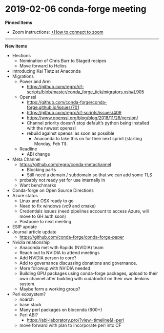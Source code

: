 # 2019-02-06 conda-forge meeting

**Pinned Items**

- Zoom instructions: [+How to connect to zoom](https://paper.dropbox.com/doc/How-to-connect-to-zoom-odl94oveHyiRv6UqTtZE5)

---

**New items**

- Elections
  - Nomination of Chris Burr to Staged recipes
  - Move forward to Helios
- Introducing Kai Tietz at Anaconda
- Migrations
  - Power and Arm
    - https://github.com/regro/cf-scripts/blob/master/conda_forge_tick/migrators.xsh#L905
  - Openssl
    - https://github.com/conda-forge/conda-forge.github.io/issues/701
    - https://github.com/regro/cf-scripts/issues/409
    - https://www.openssl.org/blog/blog/2018/11/28/version/
    - Channel priority doesn’t stop default’s python being installed with the newest openssl
    - rebuild against openssl as soon as possible
      - Anaconda to take this on for their next sprint (starting Monday, Feb 11).
  - Readline
    - ABI change
- Meta Channel
  - https://github.com/regro/conda-metachannel
    - Blocking parts
    - Still need a domain / subdomain so that we can add some TLS
  - probably not ready yet for use internally in
  - Want benchmarks
- Conda-forge on Open Source Directions
- Azure status
  - Linux and OSX ready to go
  - Need to fix windows (vc9 and cmake)
  - Credentials issues (need pipelines account to access Azure, will move to GH auth soon)
  - Postpone to next meeting
- ESIP update
- Journal article update
  - https://github.com/conda-forge/conda-forge-paper
- Nvidia relationship
  - Anaconda met with Rapids (NVIDIA) team
  - Reach out to NVIDIA to attend meetings
  - Add NVIDIA person to core?
  - Add to governance discussing donations and governance.
  - More followup with NVIDIA needed
  - Building GPU packages using conda-forge packages, upload to their own channel after building with cudatoolkit on their own Jenkins system.
  - Maybe form a working group?
- Perl ecosystem?
  - noarch
  - base stack
  - Many perl packages on bioconda (600+)
  - Perl ABI?
    - https://abi-laboratory.pro/?view=timeline&l=perl
  - move forward with plan to incorporate perl into CF
